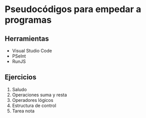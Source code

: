# Pseudocódigos para empedar a programas

## Herramientas
- Visual Studio Code
- PSeInt
- RunJS

## Ejercicios
1. Saludo
2. Operaciones suma y resta
3. Operadores lógicos
4. Estructura de control
5. Tarea nota